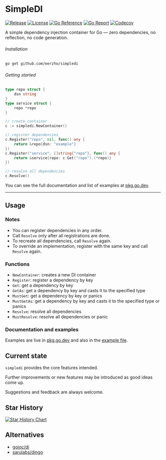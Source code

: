 # SimpleDI

[![Release](https://img.shields.io/github/release/eerzho/simpledi.svg)](https://github.com/eerzho/simpledi/releases/latest)
[![License](https://img.shields.io/github/license/eerzho/simpledi.svg)](https://github.com/eerzho/simpledi/blob/main/LICENSE)
[![Go Reference](https://img.shields.io/badge/go-reference-blue.svg)](https://pkg.go.dev/github.com/eerzho/simpledi)
[![Go Report](https://goreportcard.com/badge/github.com/eerzho/simpledi)](https://goreportcard.com/report/github.com/eerzho/simpledi)
[![Codecov](https://codecov.io/gh/eerzho/simpledi/branch/main/graph/badge.svg)](https://codecov.io/gh/eerzho/simpledi)

A simple dependency injection container for Go — zero dependencies, no reflection, no code generation.

###### Installation

```bash
go get github.com/eerzho/simpledi
```

###### Getting started

```go
type repo struct {
	dsn string
}
type service struct {
	repo *repo
}

// create container
c := simpledi.NewContainer()

// register dependencies
c.Register("repo", nil, func() any {
	return &repo{dsn: "example"}
})
c.Register("service", []string{"repo"}, func() any {
	return &service{repo: c.Get("repo").(*repo)}
})

// resolve all dependencies
c.Resolve()
```

You can see the full documentation and list of examples at [pkg.go.dev](https://pkg.go.dev/github.com/eerzho/simpledi).

---

## Usage

### Notes

* You can register dependencies in any order.
* Call `Resolve` only after all registrations are done.
* To recreate all dependencies, call `Resolve` again.
* To override an implementation, register with the same key and call `Resolve` again.

### Functions
* `NewContainer`: creates a new DI container
* `Register`: register a dependency by key
* `Get`: get a dependency by key
* `GetAs`: get a dependency by key and casts it to the specified type
* `MustGet`: get a dependency by key or panics
* `MustGetAs`: get a dependency by key and casts it to the specified type or panics
* `Resolve`: resolve all dependencies
* `MustResolve`: resolve all dependencies or panic

### Documentation and examples

Examples are live in [pkg.go.dev](https://pkg.go.dev/github.com/eerzho/simpledi)
and also in the [example file](./container_example_test.go).

## Current state

`simpledi` provides the core features intended.

Further improvements or new features may be introduced as good ideas come up.

Suggestions and feedback are always welcome.

## Star History

[![Star History Chart](https://api.star-history.com/svg?repos=eerzho/simpledi&type=Timeline)](https://www.star-history.com/#eerzho/simpledi&Timeline)

## Alternatives

- [goioc/di](https://github.com/goioc/di)
- [sarulabs/dingo](https://github.com/sarulabs/dingo)
